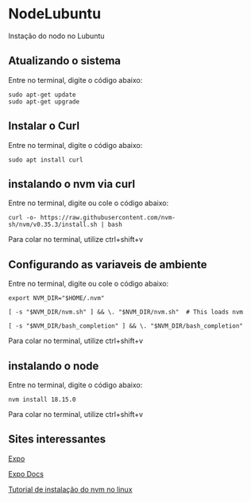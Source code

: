 # NodeLubuntu
Instação do nodo no Lubuntu


## Atualizando o sistema
Entre no terminal, digite o código abaixo:
```
sudo apt-get update
sudo apt-get upgrade
```

## Instalar o Curl
Entre no terminal, digite o código abaixo:
```
sudo apt install curl
```

## instalando o nvm via curl
Entre no terminal, digite ou cole o código abaixo:
```
curl -o- https://raw.githubusercontent.com/nvm-sh/nvm/v0.35.3/install.sh | bash

```
Para colar no terminal, utilize ctrl+shift+v


## Configurando as variaveis de ambiente
Entre no terminal, digite ou cole o código abaixo:
```
export NVM_DIR="$HOME/.nvm" 

[ -s "$NVM_DIR/nvm.sh" ] && \. "$NVM_DIR/nvm.sh"  # This loads nvm 

[ -s "$NVM_DIR/bash_completion" ] && \. "$NVM_DIR/bash_completion"

```
Para colar no terminal, utilize ctrl+shift+v



## instalando o node
Entre no terminal, digite o código abaixo:
```
nvm install 18.15.0

```
Para colar no terminal, utilize ctrl+shift+v



## Sites interessantes

[Expo](https://expo.dev/)

[Expo Docs](https://docs.expo.dev/)

[Tutorial de instalação do nvm no linux](https://www.freecodecamp.org/portuguese/news/como-instalar-o-nodejs-no-ubuntu-e-atualizar-o-npm-para-a-versao-mais-recente/)

